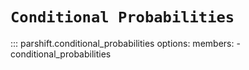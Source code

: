# `Conditional Probabilities`

::: parshift.conditional_probabilities
    options:
        members:
            - conditional_probabilities
